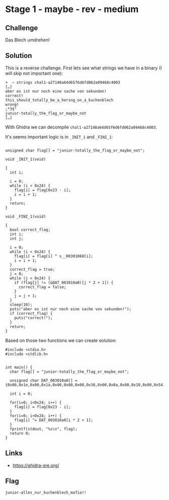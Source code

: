 # Stage 1 - maybe - rev - medium

## Challenge
Das Blech umdrehen!

## Solution
This is a reverse challenge. First lets see what strings we have in a binary (I will skip not important one):
```
➜  ~ strings chal1-a27148a64d65f6d6fd062a09468c4003
[…]
aber es ist nur noch eine sache von sekunden!
correct!
this_should_totally_be_a_hering_on_a_kuchenblech
wrong!
;*3$"
junior-totally_the_flag_or_maybe_not
[…]
```
With Ghidra we can decompile `chal1-a27148a64d65f6d6fd062a09468c4003`.

It's seems important logic is in `_INIT_1` and `_FINI_1`:

```

unsigned char flag[] = "junior-totally_the_flag_or_maybe_not";

void _INIT_1(void)

{
  int i;

  i = 0;
  while (i < 0x24) {
    flag[i] = flag[0x23 - i];
    i = i + 1;
  }
  return;
}
```

```
void _FINI_1(void)

{
  bool correct_flag;
  int i;
  int j;

  i = 0;
  while (i < 0x24) {
    flag[i] = flag[i] ^ s__00301060[i];
    i = i + 1;
  }
  correct_flag = true;
  j = 0;
  while (j < 0x24) {
    if (flag[j] != (&DAT_003010a0)[j * 2 + 1]) {
      correct_flag = false;
    }
    j = j + 1;
  }
  sleep(10);
  puts("aber es ist nur noch eine sache von sekunden!");
  if (correct_flag) {
    puts("correct!");
  }
  return;
}
```
Based on those two functions we can create solution:
```
#include <stdio.h>
#include <stdlib.h>


int main() {
  char flag[] = "junior-totally_the_flag_or_maybe_not";

  unsigned char DAT_003010a0[] = {0x00,0x1e,0x00,0x1a,0x00,0x00,0x00,0x36,0x00,0x0a,0x00,0x10,0x00,0x54,0x00,0x00,0x00,0x01,0x00,0x33,0x00,0x17,0x00,0x1c,0x00,0x00,0x00,0x09,0x00,0x14,0x00,0x1e,0x00,0x39,0x00,0x34,0x00,0x2a,0x00,0x05,0x00,0x04,0x00,0x04,0x00,0x09,0x00,0x3d,0x00,0x03,0x00,0x17,0x00,0x3c,0x00,0x05,0x00,0x3e,0x00,0x14,0x00,0x03,0x00,0x03,0x00,0x36,0x00,0x0f,0x00,0x4e,0x00,0x55,0x00};

  int i = 0;

  for(i=0; i<0x24; i++) {
    flag[i] = flag[0x23 - i];
  }
  for(i=0; i<0x24; i++) {
    flag[i] ^= DAT_003010a0[i * 2 + 1];
  }
  fprintf(stdout, "%s\n", flag);
  return 0;
}
```

## Links
* https://ghidra-sre.org/

## Flag
```
junior-alles_nur_kuchenblech_mafia!!
```
